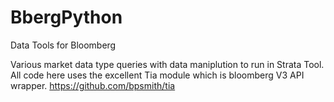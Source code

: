 # BbergPython
Data Tools for Bloomberg

Various market data type queries with data maniplution to run in Strata Tool. All code here uses the excellent Tia module which is
bloomberg V3 API wrapper.
https://github.com/bpsmith/tia

